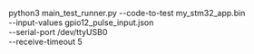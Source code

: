 python3 main_test_runner.py --code-to-test my_stm32_app.bin \
                            --input-values gpio12_pulse_input.json \
                            --serial-port /dev/ttyUSB0 \
                            --receive-timeout 5 